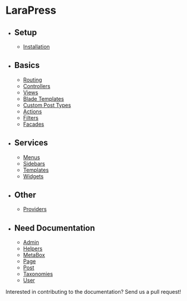 # LaraPress

- ## Setup
    - [Installation](/installation.md "Installation")

- ##  Basics
    - [Routing](http://laravel.com/docs/5.3/routing "Routing")
    - [Controllers](http://laravel.com/docs/5.3/controllers "Controller")
    - [Views](http://laravel.com/docs/5.3/views "Views")
    - [Blade Templates](http://laravel.com/docs/5.3/blade "Blade Templates")
    - [Custom Post Types](/custom-post-types.md "Custom Post Types")
    - [Actions](/actions.md "Actions")
    - [Filters](/filters.md "Filters")
    - [Facades](/facades.md "Facades")
        
- ## Services
    - [Menus](/menus.md "Menus")
    - [Sidebars](/sidebars.md "Sidebars")
    - [Templates](/templates.md "Templates")
    - [Widgets](/widgets.md "Widgets")
    
- ## Other
    - [Providers](/providers.md "Providers")

- ## Need Documentation
    - [Admin](/admin.md "Admin")
    - [Helpers](/helpers.md "Helpers")
    - [MetaBox](/metabox.md "MetaBox")
    - [Page](/page.md "Page")
    - [Post](/post.md "Post")
    - [Taxonomies](/taxonomies.md "Taxonomies")
    - [User](/user.md "User")

Interested in contributing to the documentation? Send us a pull request!